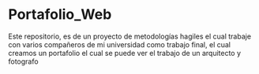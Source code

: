 # Portafolio_Web
Este repositorio, es de un proyecto de metodologías hagiles el cual trabaje con varios compañeros de mi universidad como trabajo final, el cual creamos un portafolio el cual se puede ver el trabajo de un arquitecto y fotografo
